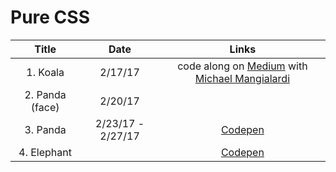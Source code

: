 # Pure CSS


Title | Date | Links
|:----:|:-----------:|:-----:|
1. Koala | 2/17/17 | code along on [Medium](https://medium.com/coding-artist/a-beginners-guide-to-pure-css-images-ef9a5d069dd2#.q0r3vln6n) with [Michael Mangialardi](https://medium.com/@michaelmangial1)
2. Panda (face) | 2/20/17 | 
3. Panda | 2/23/17 - 2/27/17 | [Codepen](http://codepen.io/renestl/pen/RpWNgz)
4. Elephant | | [Codepen]()